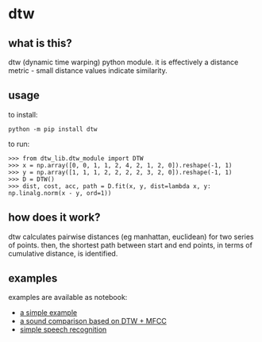 # dtw

## what is this?

dtw (dynamic time warping) python module. it is effectively a distance metric - small distance values indicate similarity.

## usage

to install:
```
python -m pip install dtw
```

to run:
```
>>> from dtw_lib.dtw_module import DTW
>>> x = np.array([0, 0, 1, 1, 2, 4, 2, 1, 2, 0]).reshape(-1, 1)
>>> y = np.array([1, 1, 1, 2, 2, 2, 2, 3, 2, 0]).reshape(-1, 1)
>>> D = DTW()
>>> dist, cost, acc, path = D.fit(x, y, dist=lambda x, y: np.linalg.norm(x - y, ord=1))
```

## how does it work?
dtw calculates pairwise distances (eg manhattan, euclidean) for two series of points. then, the shortest path between start and end points, in terms of cumulative distance, is identified.


## examples

examples are available as notebook:

* [a simple example](http://nbviewer.ipython.org/github/pierre-rouanet/dtw/blob/master/simple%20example.ipynb)
* [a sound comparison based on DTW + MFCC](http://nbviewer.ipython.org/github/pierre-rouanet/dtw/blob/master/MFCC%20%2B%20DTW.ipynb)
* [simple speech recognition](http://nbviewer.ipython.org/github/pierre-rouanet/dtw/blob/master/speech-recognition.ipynb)
